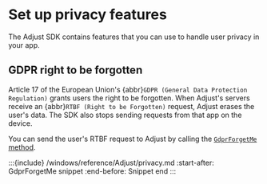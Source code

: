 # Set up privacy features

The Adjust SDK contains features that you can use to handle user privacy in your app.

## GDPR right to be forgotten

Article 17 of the European Union's {abbr}`GDPR (General Data Protection Regulation)` grants users the right to be forgotten. When Adjust's servers receive an {abbr}`RTBF (Right to be Forgotten)` request, Adjust erases the user's data. The SDK also stops sending requests from that app on the device.

You can send the user's RTBF request to Adjust by calling the [`GdprForgetMe` method](#windows-gdprforgetme-invocation).

:::{include} /windows/reference/Adjust/privacy.md
:start-after: GdprForgetMe snippet
:end-before: Snippet end
:::
